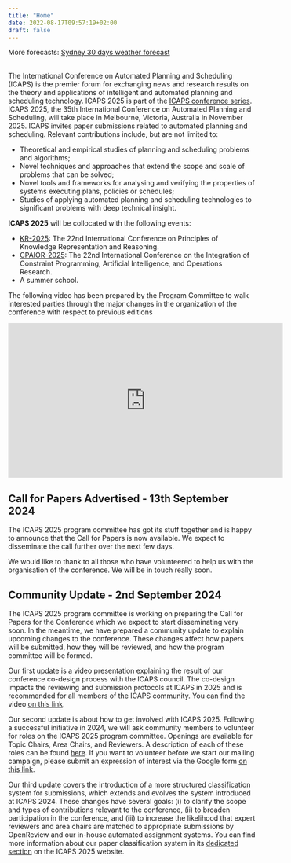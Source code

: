 ```yaml
---
title: "Home"
date: 2022-08-17T09:57:19+02:00
draft: false
---
```


<div id="ww_74a8a25ca6a11" v='1.3' loc='id' a='{"t":"responsive","lang":"en","sl_lpl":1,"ids":["wl2863"],"font":"Arial","sl_ics":"one_a","sl_sot":"celsius","cl_bkg":"image","cl_font":"#FFFFFF","cl_cloud":"#FFFFFF","cl_persp":"#81D4FA","cl_sun":"#FFC107","cl_moon":"#FFC107","cl_thund":"#FF5722"}'>More forecasts: <a href="https://oneweather.org/sydney/30_days/" id="ww_74a8a25ca6a11_u" target="_blank">Sydney 30 days weather forecast</a></div><script async src="https://app2.weatherwidget.org/js/?id=ww_74a8a25ca6a11"></script><br>

The International Conference on Automated Planning and Scheduling (ICAPS) is the premier forum for exchanging news and research results on the theory and applications of 
intelligent and automated planning and scheduling technology. ICAPS 2025 is part of the [ICAPS conference series](https://www.icaps-conference.org/conference-series/). ICAPS 2025, the 35th International Conference on Automated 
Planning and Scheduling, will take place in Melbourne, Victoria, Australia in November 2025. ICAPS invites paper submissions 
related to automated planning and scheduling. Relevant contributions include, but are not limited to:

- Theoretical and empirical studies of planning and scheduling problems and algorithms;
- Novel techniques and approaches that extend the scope and scale of problems that can be solved;
- Novel tools and frameworks for analysing and verifying the properties of systems executing plans, policies or schedules;
- Studies of applying automated planning and scheduling technologies to significant problems with deep technical insight.

**ICAPS 2025** will be collocated with the following events:

- [KR-2025](https://kr.org/): The 22nd International Conference on Principles of Knowledge Representation and Reasoning.
- [CPAIOR-2025](https://cpaior.org/): The 22nd International Conference on the Integration of Constraint Programming, Artificial Intelligence, and Operations Research.
- A summer school.

The following video has been prepared by the Program Committee to walk interested parties through the major changes 
in the organization of the conference with respect to previous editions

<div align="center">
 <iframe width="560" height="315" src="https://www.youtube.com/embed/4H9QyvOapek?si=3O7uiKJf5nylDLgn" title="YouTube video player" frameborder="0" allow="accelerometer; autoplay; clipboard-write; encrypted-media; gyroscope; picture-in-picture; web-share" referrerpolicy="strict-origin-when-cross-origin" allowfullscreen></iframe>
</div>

## Call for Papers Advertised - 13th September 2024

The ICAPS 2025 program committee has got its stuff together and is happy to announce that the Call for Papers is 
now available. We expect to disseminate the call further over the next few days.

We would like to thank to all those who have volunteered to help us with the organisation of the conference. We will be 
in touch really soon. 

## Community Update - 2nd September 2024

The ICAPS 2025 program committee is working on preparing the Call for Papers for the Conference which we expect to
start disseminating very soon. In the meantime, we have prepared a community update to explain upcoming changes to
the conference. These changes affect how papers will be submitted, how they will be reviewed, and how the program 
committee will be formed.

Our first update is a video presentation explaining the result of our conference co-design process with the ICAPS council. 
The co-design impacts the reviewing and submission protocols at ICAPS in 2025 and is recommended for all members of the 
ICAPS community. You can find the video [on this link](https://www.youtube.com/watch?v=4H9QyvOapek).

Our second update is about how to get involved with ICAPS 2025. Following a successful initiative in 2024, we will ask 
community members to volunteer for roles on the ICAPS 2025 program committee. Openings are available for Topic Chairs, 
Area Chairs, and Reviewers. A description of each of these roles can be found [here](/organization/roles_and_guidelines).
If you want to volunteer before we start our mailing campaign, please submit an expression of interest via the Google 
form [on this link](https://forms.gle/Cv3BavDyA6PhNa3w5).

Our third update covers the introduction of a more structured classification system for submissions, which extends and 
evolves the system introduced at ICAPS 2024. These changes have several goals: (i) to clarify the scope and types of 
contributions relevant to the conference, (ii) to broaden participation in the conference, and (iii) to increase the 
likelihood that expert reviewers and area chairs are matched to appropriate submissions by OpenReview and our in-house 
automated assignment systems. You can find more information about our paper classification system in its 
[dedicated section](/organization/paper_classification_system) on the ICAPS 2025 website.

<!-- {{< sponsors_table_json "/data/sponsors/sponsors.json" >}} -->
